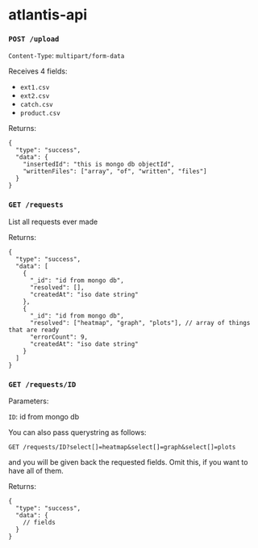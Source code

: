 # atlantis-api

### `POST /upload`

`Content-Type`: `multipart/form-data`

Receives 4 fields:
* `ext1.csv`
* `ext2.csv`
* `catch.csv`
* `product.csv`

Returns:

```jsonc
{
  "type": "success",
  "data": {
    "insertedId": "this is mongo db objectId",
    "writtenFiles": ["array", "of", "written", "files"]
  }
}
```

### `GET /requests`

List all requests ever made

Returns:

```jsonc
{
  "type": "success",
  "data": [
    {
      "_id": "id from mongo db",
      "resolved": [],
      "createdAt": "iso date string"
    },
    {
      "_id": "id from mongo db",
      "resolved": ["heatmap", "graph", "plots"], // array of things that are ready
      "errorCount": 9,
      "createdAt": "iso date string"
    }
  ]
}
```

### `GET /requests/ID`

Parameters:

`ID`: id from mongo db

You can also pass querystring as follows:

```
GET /requests/ID?select[]=heatmap&select[]=graph&select[]=plots
```

and you will be given back the requested fields.
Omit this, if you want to have all of them.

Returns:

```jsonc
{
  "type": "success",
  "data": {
    // fields
  }
}
```
